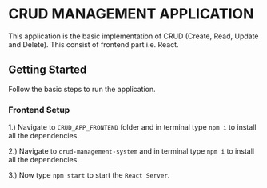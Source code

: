 # CRUD MANAGEMENT APPLICATION

This application is the basic implementation of CRUD (Create, Read, Update and Delete). This consist of frontend part i.e. React. 

## Getting Started

Follow the basic steps to run the application.

### Frontend Setup

1.) Navigate to `CRUD_APP_FRONTEND` folder and in terminal type `npm i` to install all the dependencies.

2.) Navigate to `crud-management-system` and in terminal type `npm i` to install all the dependencies.

3.) Now type `npm start` to start the `React Server`.
